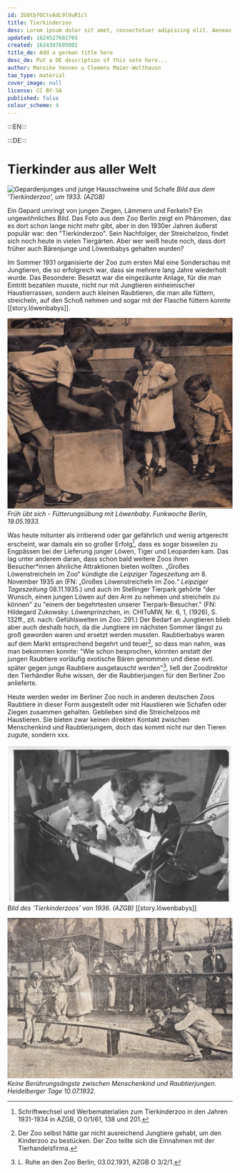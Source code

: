 ```yaml
---
id: ZG0tbfOCtvAdL9l9uR1cl
title: Tierkinderzoo
desc: Lorem ipsum dolor sit amet, consectetuer adipiscing elit. Aenean commodo ligula eget dolor. Aenean massa. Cum sociis natoque penatibus et magnis dis parturient montes, nascetur ridiculus mus. Donec quam felis, ultricies nec, pellentesque eu, pretium quis, sem. Nulla consequat massa quis enim.
updated: 1624527602765
created: 1624397695001
title_de: Add a german title here
desc_de: Put a DE description of this note here...
author: Mareike Vennen u Clemens Maier-Wolthausn
tao_type: material
cover_image: null
license: CC BY-SA
published: false
colour_scheme: 4
---
```



:::EN:::



:::DE:::

# Tierkinder aus aller Welt

![Gepardenjunges und junge Hausschweine und Schafe](/images/cmw/Tierkindergarten_1930er.jpg)
_Bild aus dem 'Tierkinderzoo', um 1933. (AZGB)_


Ein Gepard umringt von jungen Ziegen, Lämmern und Ferkeln? Ein ungewöhnliches Bild. Das Foto aus dem Zoo Berlin zeigt ein Phänomen, das es dort schon lange nicht mehr gibt, aber in den 1930er Jahren äußerst populär war: den "Tierkinderzoo". Sein Nachfolger, der Streichelzoo, findet sich noch heute in vielen Tiergärten. Aber wer weiß heute noch, dass dort früher auch Bärenjunge und Löwenbabys gehalten wurden?
 
Im Sommer 1931 organisierte der Zoo zum ersten Mal eine Sonderschau mit Jungtieren, die so erfolgreich war, dass sie mehrere lang Jahre wiederholt wurde. Das Besondere: Besetzt war die eingezäunte Anlage, für die man Eintritt bezahlen musste, nicht nur mit Jungtieren einheimischer Haustierrassen, sondern auch kleinen Raubtieren, die man alle füttern, streicheln, auf den Schoß nehmen und sogar mit der Flasche füttern konnte [[story.löwenbabys]].  

![xxx](images\TierkinderzooFunkwocheBerlin15Mai1933.jpg)
_Früh übt sich - Fütterungsübung mit Löwenbaby. Funkwoche Berlin, 19.05.1933._

Was heute mitunter als irritierend oder gar gefährlich und wenig artgerecht erscheint, war damals ein so großer Erfolg[^Tierkinderzoo1], dass es sogar bisweilen zu Engpässen bei der Lieferung junger Löwen, Tiger und Leoparden kam. Das lag unter anderem daran, dass schon bald weitere Zoos ihren Besucher\*innen ähnliche Attraktionen bieten wollten. „Großes Löwenstreicheln im Zoo“ kündigte die _Leipziger Tageszeitung_ am 8. November 1935 an (FN: „Großes Löwenstreicheln im Zoo.“ _Leipziger Tageszeitung_ 08.11.1935.) und auch im Stellinger Tierpark gehörte "der Wunsch, einen jungen Löwen auf den Arm zu nehmen und streicheln zu können" zu "einem der begehrtesten unserer Tierpark-Besucher." (FN: Hildegard Zukowsky: Löwenprinzchen, in: CHITuMW, Nr. 6, 1, (1926), S. 132ff., zit. nach: Gefühlswelten im Zoo: 291.) Der Bedarf an Jungtieren blieb aber auch deshalb hoch, da die Jungtiere im nächsten Sommer längst zu groß geworden waren und ersetzt werden mussten. Raubtierbabys waren auf dem Markt entsprechend begehrt und teuer[^Tierkinderzoo2], so dass man nahm, was man bekommen konnte: "Wie schon besprochen, könnten anstatt der jungen Raubtiere vorläufig exotische Bären genommen und diese evtl. später gegen junge Raubtiere ausgetauscht werden"[^Tierkinderzoo3], ließ der Zoodirektor den Tierhändler Ruhe wissen, der die Raubtierjungen für den Berliner Zoo anlieferte. 

Heute werden weder im Berliner Zoo noch in anderen deutschen Zoos Raubtiere in dieser Form ausgestellt oder mit Haustieren wie Schafen oder Ziegen zusammen gehalten. Geblieben sind die Streichelzoos mit Haustieren. Sie bieten zwar keinen direkten Kontakt zwischen Menschenkind und Raubtierjungem, doch das kommt nicht nur den Tieren zugute, sondern xxx.



![Kleinkinder spielen in einem Kinderwagen mit jungen Raubkatzen](images/cmw/Tierkinderzoo_1936.jpg)
_Bild des 'Tierkinderzoos' von 1936. (AZGB)_ [[story.löwenbabys]]



![xxx](images\TierkinderzooHeidelbergerTageblatt10Juli1932.jpg) 
_Keine Berührungsängste zwischen Menschenkind und Raubtierjungen. Heidelberger Tage 10.07.1932._

[^Tierkinderzoo1]: Schriftwechsel und Werbematerialien zum Tierkinderzoo in den Jahren 1931-1934 in AZGB, O 0/1/61, 138 und 201.

[^Tierkinderzoo2]: Der Zoo selbst hätte gar nicht ausreichend Jungtiere gehabt, um den Kinderzoo zu bestücken. Der Zoo teilte sich die Einnahmen mit der Tierhandelsfirma. 

[^Tierkinderzoo3]: L. Ruhe an den Zoo Berlin, 03.02.1931, AZGB O 3/2/1.